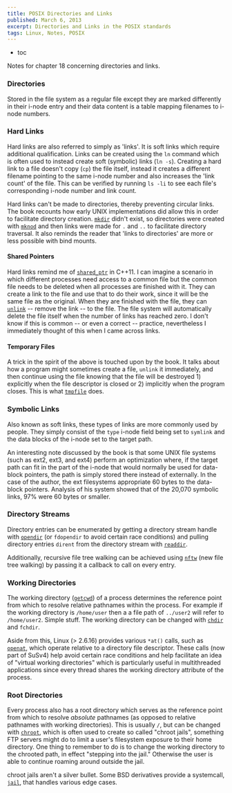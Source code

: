 ```yaml
---
title: POSIX Directories and Links
published: March 6, 2013
excerpt: Directories and Links in the POSIX standards
tags: Linux, Notes, POSIX
---
```


* toc

Notes for chapter 18 concerning directories and links.

### Directories

Stored in the file system as a regular file except they are marked differently in their i-node entry and their data content is a table mapping filenames to i-node numbers.

### Hard Links

Hard links are also referred to simply as 'links'. It is soft links which require additional qualification. Links can be created using the `ln` command which is often used to instead create soft (symbolic) links (`ln -s`). Creating a hard link to a file doesn't copy (`cp`) the file itself, instead it creates a different filename pointing to the same i-node number and also increases the 'link count' of the file. This can be verified by running `ls -li` to see each file's corresponding i-node number and link count.

Hard links can't be made to directories, thereby preventing circular links. The book recounts how early UNIX implementations did allow this in order to facilitate directory creation. [`mkdir`](http://man7.org/linux/man-pages/man2/mkdir.2.html) didn't exist, so directories were created with [`mknod`](http://man7.org/linux/man-pages/man2/mknod.2.html) and then links were made for `.` and `..` to facilitate directory traversal. It also reminds the reader that 'links to directories' are more or less possible with bind mounts.

#### Shared Pointers

Hard links remind me of [`shared_ptr`](http://en.cppreference.com/w/cpp/memory/shared_ptr) in C++11. I can imagine a scenario in which different processes need access to a common file but the common file needs to be deleted when all processes are finished with it. They can create a link to the file and use that to do their work, since it will be the same file as the original. When they are finished with the file, they can [`unlink`](http://man7.org/linux/man-pages/man2/unlink.2.html) -- remove the link -- to the file. The file system will automatically delete the file itself when the number of links has reached zero. I don't know if this is common -- or even a correct -- practice, nevertheless I immediately thought of this when I came across links.

#### Temporary Files

A trick in the spirit of the above is touched upon by the book. It talks about how a program might sometimes create a file, `unlink` it immediately, and then continue using the file knowing that the file will be destroyed 1) explicitly when the file descriptor is closed or 2) implicitly when the program closes. This is what [`tmpfile`](http://man7.org/linux/man-pages/man3/tmpfile.3.html) does.

### Symbolic Links

Also known as soft links, these types of links are more commonly used by people. They simply consist of the `type` i-node field being set to `symlink` and the data blocks of the i-node set to the target path.

An interesting note discussed by the book is that some UNIX file systems (such as ext2, ext3, and ext4) perform an optimization where, if the target path can fit in the part of the i-node that would normally be used for data-block pointers, the path is simply stored there instead of externally. In the case of the author, the ext filesystems appropriate 60 bytes to the data-block pointers. Analysis of his system showed that of the 20,070 symbolic links, 97% were 60 bytes or smaller.

### Directory Streams

Directory entries can be enumerated by getting a directory stream handle with [`opendir`](http://man7.org/linux/man-pages/man3/opendir.3.html) (or `fdopendir` to avoid certain race conditions) and pulling directory entries `dirent` from the directory stream with [`readdir`](http://man7.org/linux/man-pages/man2/readdir.2.html).

Additionally, recursive file tree walking can be achieved using [`nftw`](http://man7.org/linux/man-pages/man3/ftw.3.html) (new file tree walking) by passing it a callback to call on every entry.

### Working Directories

The working directory ([`getcwd`](http://man7.org/linux/man-pages/man3/getcwd.3.html)) of a process determines the reference point from which to resolve relative pathnames within the process. For example if the working directory is `/home/user` then a a file path of `../user2` will refer to `/home/user2`. Simple stuff. The working directory can be changed with [`chdir`](http://man7.org/linux/man-pages/man2/chdir.2.html) and `fchdir`.

Aside from this, Linux (> 2.6.16) provides various `*at()` calls, such as [`openat`](http://man7.org/linux/man-pages/man2/openat.2.html), which operate relative to a directory file descriptor. These calls (now part of SuSv4) help avoid certain race conditions and help facilitate an idea of "virtual working directories" which is particularly useful in multithreaded applications since every thread shares the working directory attribute of the process.

### Root Directories

Every process also has a root directory which serves as the reference point from which to resolve _absolute_ pathnames (as opposed to relative pathnames with working directories). This is usually `/`, but can be changed with [`chroot`](http://man7.org/linux/man-pages/man2/chroot.2.html), which is often used to create so called "chroot jails", something FTP servers might do to limit a user's filesystem exposure to their home directory.  One thing to remember to do is to change the working directory to the chrooted path, in effect "stepping into the jail." Otherwise the user is able to continue roaming around outside the jail.

chroot jails aren't a silver bullet. Some BSD derivatives provide a systemcall, [`jail`](http://www.freebsd.org/cgi/man.cgi?query=jail&apropos=0&sektion=2&manpath=FreeBSD+9.1-RELEASE&arch=default&format=html), that handles various edge cases.
